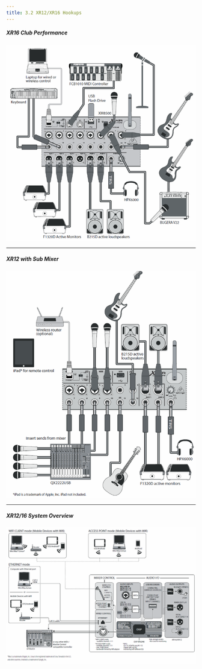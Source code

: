 ```yaml
---
title: 3.2 XR12/XR16 Hookups
---
```

##### XR16 Club Performance

![XR16 Club Performance Image](/assets/img/x-air_manual/XR12_club_hookup.png)

---

##### XR12 with Sub Mixer

![XR12 with Sub Mixer Image](/assets/img/x-air_manual/XR12_sub_mixer_hookup.png)

---

##### XR12/16 System Overview

![XR12/XR16 System Overview Image](/assets/img/x-air_manual/XR12_overview.png)
